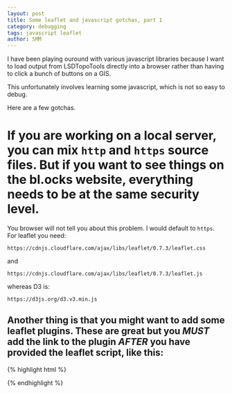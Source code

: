 ```yaml
---
layout: post
title: Some leaflet and javascript gotchas, part 1
category: debugging
tags: javascript leaflet 
author: SMM
---
```


I have been playing ouround with various javascript libraries because I want to load output from LSDTopoTools directly into a browser rather than having to click a bunch of buttons on a GIS.

This unfortunately involves learning some javascript, which is not so easy to debug. 

Here are a few gotchas. 

# If you are working on a local server, you can mix `http` and `https` source files. But if you want to see things on the bl.ocks website, everything needs to be at the same security level.
You browser will not tell you about this problem. I would default to `https`. For leaflet you need:

`https://cdnjs.cloudflare.com/ajax/libs/leaflet/0.7.3/leaflet.css`

and

`https://cdnjs.cloudflare.com/ajax/libs/leaflet/0.7.3/leaflet.js`

whereas D3 is:

`https://d3js.org/d3.v3.min.js`

## Another thing is that you might want to add some leaflet plugins. These are great but you *MUST* add the link to the plugin *AFTER* you have provided the leaflet script, like this:

{% highlight html %}
<!-- Add leaflet ajax for loading geojson --> 
<link rel="stylesheet" href="http://cdn.leafletjs.com/leaflet/v0.7.7/leaflet.css" />
<script src="http://cdn.leafletjs.com/leaflet/v0.7.7/leaflet.js"></script>    
<!-- Add leaflet ajax for loading geojson --> 
<script src="leaflet.ajax.min.js"></script>
{% endhighlight %}
























